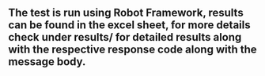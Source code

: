 ## The test is run using Robot Framework, results can be found in the excel sheet, for more details check under results/ for detailed results along with the respective response code along with the message body.
